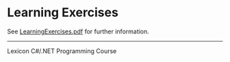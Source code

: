 # Learning Exercises

See [LearningExercises.pdf](./LearningExercises.pdf) for further information.

---
Lexicon C#/.NET Programming Course



